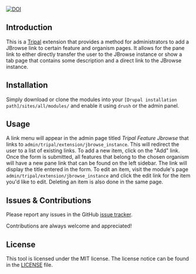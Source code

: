 [![DOI](https://zenodo.org/badge/98675535.svg)](https://zenodo.org/badge/latestdoi/98675535)

## Introduction
This is a [Tripal](https://github.com/tripal/tripal) extension that provides a method for administrators to add a JBrowse link to certain feature and organism pages. It allows for the pane link to either directly transfer the user to the JBrowse instance or show a tab page that contains some description and a direct link to the JBrowse instance.

## Installation
Simply download or clone the modules into your `[Drupal installation path]/sites/all/modules/` and enable it using `drush` or the admin panel.

## Usage
A link menu will appear in the admin page titled *Tripal Feature Jbrowse* that links to `admin/tripal/extension/jbrowse_instance`. This will redirect the user to a list of existing links. 
To add a new item, click on the "Add" link. Once the form is submitted, all features that belong to the chosen organism will have a new pane link that can be found on the left sidebar. The link will display the title entered in the form.
To edit an item, visit the module's page `admin/tripal/extension/jbrowse_instance` and click the edit link for the item you'd like to edit. Deleting an item is also done in the same page.

## Issues & Contributions
Please report any issues in the GitHub [issue tracker](https://github.com/statonlab/tripal_jbrowse_instance/issues).

Contributions are always welcome and appreciated!

## License
This tool is licensed under the MIT license. The license notice can be found in the [LICENSE](https://github.com/statonlab/tripal_jbrowse_instance/blob/master/LICENSE) file.
